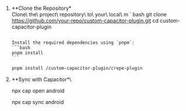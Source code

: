 #

1.  \*\*Clone the Repository\*\
     Clone\ the\ project\ repository\ to\ your\ local\ m
    ` bash
    git clone https://github.com/your-repo/custom-capacitor-plugin.git
    cd custom-capacitor-plugin

    ````

    Install the required dependencies using `pnpm`:
    ```bash
    pnpm install
    ```

    ````

    ```bash
    pnpm install /custom-capacitor-plugin/crepe-plugin
    ```

2.  \*\*Sync with Capacitor\*\

    npx cap open android

    npx cap sync android

